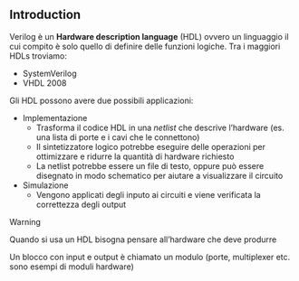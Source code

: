 ## Introduction
Verilog è un **Hardware description language** (HDL) ovvero un linguaggio il cui compito è solo quello di definire delle funzioni logiche. Tra i maggiori HDLs troviamo:
- SystemVerilog
- VHDL 2008

Gli HDL possono avere due possibili applicazioni:
- Implementazione
	- Trasforma il codice HDL in una *netlist* che descrive l’hardware (es. una lista di porte e i cavi che le connettono)
	- Il sintetizzatore logico potrebbe eseguire delle operazioni per ottimizzare e ridurre la quantità di hardware richiesto
	- La netlist potrebbe essere un file di testo, oppure può essere disegnato in modo schematico per aiutare a visualizzare il circuito
- Simulazione
	- Vengono applicati degli inputo ai circuiti e viene verificata la correttezza degli output

> [!WARNING]
> Quando si usa un HDL bisogna pensare all’hardware che deve produrre

Un blocco con input e output è chiamato un modulo (porte, multiplexer etc. sono esempi di moduli hardware)